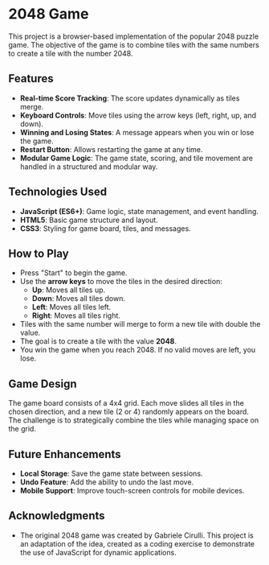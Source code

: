 2048 Game
=========

This project is a browser-based implementation of the popular 2048 puzzle game. The objective of the game is to combine tiles with the same numbers to create a tile with the number 2048.

Features
--------

-   **Real-time Score Tracking**: The score updates dynamically as tiles merge.
-   **Keyboard Controls**: Move tiles using the arrow keys (left, right, up, and down).
-   **Winning and Losing States**: A message appears when you win or lose the game.
-   **Restart Button**: Allows restarting the game at any time.
-   **Modular Game Logic**: The game state, scoring, and tile movement are handled in a structured and modular way.

Technologies Used
-----------------

-   **JavaScript (ES6+)**: Game logic, state management, and event handling.
-   **HTML5**: Basic game structure and layout.
-   **CSS3**: Styling for game board, tiles, and messages.

How to Play
-----------

-   Press "Start" to begin the game.
-   Use the **arrow keys** to move the tiles in the desired direction:
    -   **Up**: Moves all tiles up.
    -   **Down**: Moves all tiles down.
    -   **Left**: Moves all tiles left.
    -   **Right**: Moves all tiles right.
-   Tiles with the same number will merge to form a new tile with double the value.
-   The goal is to create a tile with the value **2048**.
-   You win the game when you reach 2048. If no valid moves are left, you lose.

Game Design
-----------

The game board consists of a 4x4 grid. Each move slides all tiles in the chosen direction, and a new tile (2 or 4) randomly appears on the board. The challenge is to strategically combine the tiles while managing space on the grid.

Future Enhancements
-------------------

-   **Local Storage**: Save the game state between sessions.
-   **Undo Feature**: Add the ability to undo the last move.
-   **Mobile Support**: Improve touch-screen controls for mobile devices.

Acknowledgments
---------------

-   The original 2048 game was created by Gabriele Cirulli. This project is an adaptation of the idea, created as a coding exercise to demonstrate the use of JavaScript for dynamic applications.
